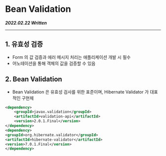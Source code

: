 # Bean Validation

***2022.02.22 Written***

---

## 1. 유효성 검증

* Form 의 값 검증과 에러 메시지 처리는 애플리케이션 개발 시 필수
* 어노테이션을 통해 객체의 값을 검증할 수 있음

## 2. Bean Validation

* Bean Validation 은 유효성 검사를 위한 표준이며, Hibernate Validator 가 대표적인 구현체

```xml
<dependency>
    <groupId>javax.validation</groupId>
    <artifactId>validation-api</artifactId>
    <version>2.0.1.Final</version>
</dependency>
<dependency>
<groupId>org.hibernate.validator</groupId>
<artifactId>hibernate-validator</artifactId>
<version>7.0.1.Final</version>
</dependency>
```

